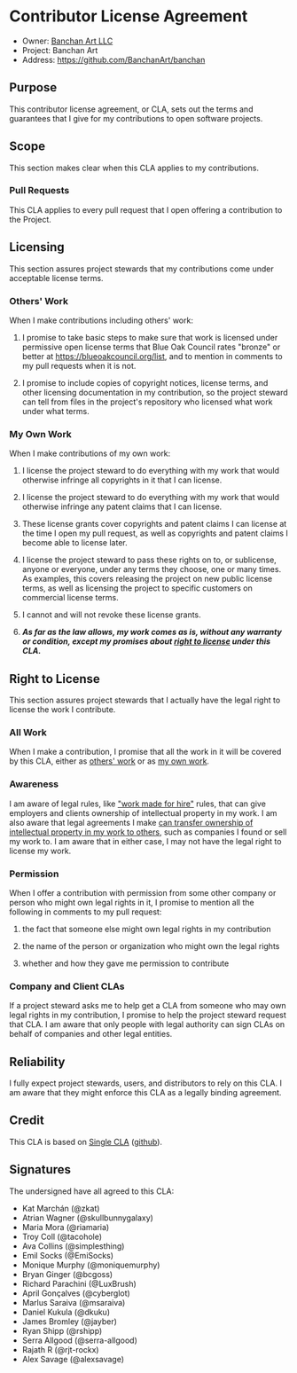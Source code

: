 # Contributor License Agreement

* Owner: [Banchan Art LLC](https://banchan.art)
* Project: Banchan Art
* Address: https://github.com/BanchanArt/banchan

## Purpose

This contributor license agreement, or CLA, sets out the terms and guarantees that I give for my contributions to open software projects.

## Scope

This section makes clear when this CLA applies to my contributions.

### Pull Requests

This CLA applies to every pull request that I open offering a contribution to the Project.

## Licensing

This section assures project stewards that my contributions come under acceptable license terms.

### Others' Work

When I make contributions including others' work:

1.  I promise to take basic steps to make sure that work is licensed under permissive open license terms that Blue Oak Council rates "bronze" or better at <https://blueoakcouncil.org/list>, and to mention in comments to my pull requests when it is not.

2.  I promise to include copies of copyright notices, license terms, and other licensing documentation in my contribution, so the project steward can tell from files in the project's repository who licensed what work under what terms.

### My Own Work

When I make contributions of my own work:

1.  I license the project steward to do everything with my work that would otherwise infringe all copyrights in it that I can license.

2.  I license the project steward to do everything with my work that would otherwise infringe any patent claims that I can license.

3.  These license grants cover copyrights and patent claims I can license at the time I open my pull request, as well as copyrights and patent claims I become able to license later.

4.  I license the project steward to pass these rights on to, or sublicense, anyone or everyone, under any terms they choose, one or many times.  As examples, this covers releasing the project on new public license terms, as well as licensing the project to specific customers on commercial license terms.

5.  I cannot and will not revoke these license grants.

6.  ***As far as the law allows, my work comes as is, without any warranty or condition, except my promises about [right to license](#right-to-license) under this CLA.***

## Right to License

This section assures project stewards that I actually have the legal right to license the work I contribute.

### All Work

When I make a contribution, I promise that all the work in it will be covered by this CLA, either as [others' work](#others-work) or as [my own work](#my-own-work).

### Awareness

I am aware of legal rules, like ["work made for hire"](https://en.wikipedia.org/wiki/Work_for_hire) rules, that can give employers and clients ownership of intellectual property in my work.  I am also aware that legal agreements I make [can transfer ownership of intellectual property in my work to others](https://en.wikipedia.org/wiki/Assignment_(law)), such as companies I found or sell my work to.  I am aware that in either case, I may not have the legal right to license my work.

### Permission

When I offer a contribution with permission from some other company or person who might own legal rights in it, I promise to mention all the following in comments to my pull request:

1.  the fact that someone else might own legal rights in my contribution

2.  the name of the person or organization who might own the legal rights

3.  whether and how they gave me permission to contribute

### Company and Client CLAs

If a project steward asks me to help get a CLA from someone who may own legal rights in my contribution, I promise to help the project steward request that CLA.  I am aware that only people with legal authority can sign CLAs on behalf of companies and other legal entities.

## Reliability

I fully expect project stewards, users, and distributors to rely on this CLA.  I am aware that they might enforce this CLA as a legally binding agreement.

## Credit

This CLA is based on [Single CLA](https://singlecla.com/) ([github](https://github.com/singlecla/singlecla)).

## Signatures

The undersigned have all agreed to this CLA:

* Kat Marchán (@zkat)
* Atrian Wagner (@skullbunnygalaxy)
* Maria Mora (@riamaria)
* Troy Coll (@tacohole)
* Ava Collins (@simplesthing)
* Emil Socks (@EmiSocks)
* Monique Murphy (@moniquemurphy)
* Bryan Ginger (@bcgoss)
* Richard Parachini (@LuxBrush)
* April Gonçalves (@cyberglot)
* Marlus Saraiva (@msaraiva)
* Daniel Kukula (@dkuku)
* James Bromley (@jayber)
* Ryan Shipp (@rshipp)
* Serra Allgood (@serra-allgood)
* Rajath R (@rjt-rockx)
* Alex Savage (@alexsavage)
